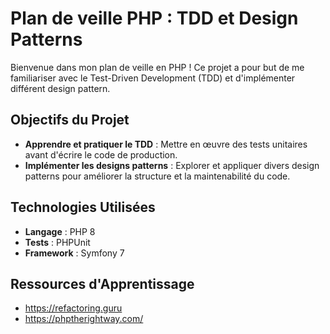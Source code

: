 # Plan de veille PHP : TDD et Design Patterns

Bienvenue dans mon plan de veille en PHP ! Ce projet a pour but de me familiariser avec le Test-Driven Development (TDD) et d'implémenter différent design pattern.

## Objectifs du Projet

- **Apprendre et pratiquer le TDD** : Mettre en œuvre des tests unitaires avant d'écrire le code de production.
- **Implémenter les designs patterns** : Explorer et appliquer divers design patterns pour améliorer la structure et la maintenabilité du code.

## Technologies Utilisées

- **Langage** : PHP 8
- **Tests** : PHPUnit
- **Framework** : Symfony 7

## Ressources d'Apprentissage

- https://refactoring.guru
- https://phptherightway.com/